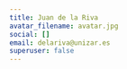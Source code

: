 ```yaml
---
title: Juan de la Riva
avatar_filename: avatar.jpg
social: []
email: delariva@unizar.es
superuser: false
---
```

